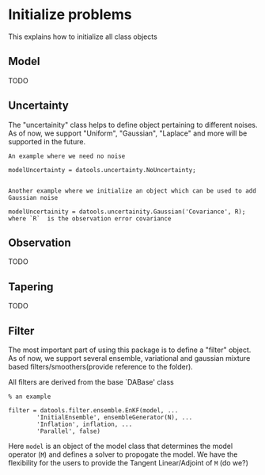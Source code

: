 # Initialize problems
This explains how to initialize all class objects 

## Model
TODO

## Uncertainty
The "uncertainity" class helps to define object pertaining to different noises. As of now, we support "Uniform", "Gaussian", "Laplace" and more will be supported in the future. 

```
An example where we need no noise

modelUncertainty = datools.uncertainty.NoUncertainty;


Another example where we initialize an object which can be used to add Gaussian noise

modelUncertainity = datools.uncertainity.Gaussian('Covariance', R);
where `R`  is the observation error covariance
``` 

## Observation
TODO

## Tapering
TODO

## Filter
The most important part of using this package is to define a "filter" object. As of now, we support several ensemble, variational and gaussian mixture based filters/smoothers(provide reference to the folder).

All filters are derived from the base `DABase' class 

```
% an example

filter = datools.filter.ensemble.EnKF(model, ...
		'InitialEnsemble', ensembleGenerator(N), ...
		'Inflation', inflation, ...
		'Parallel', false)
```

Here `model` is an object of the model class that determines the model operator (`M`) and defines a solver to propogate the model. We have the flexibility for the users to provide the Tangent Linear/Adjoint of `M` (do we?)
 
